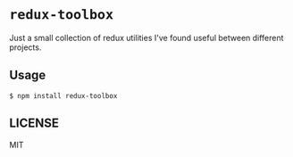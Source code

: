# `redux-toolbox`

Just a small collection of redux utilities I've found useful between different
projects.

## Usage

```
$ npm install redux-toolbox
```

## LICENSE

MIT
